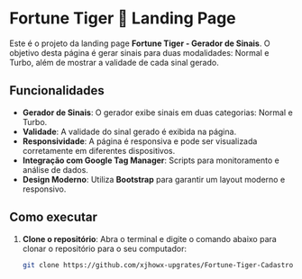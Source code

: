 # Fortune Tiger 🐅 Landing Page

Este é o projeto da landing page **Fortune Tiger - Gerador de Sinais**. O objetivo desta página é gerar sinais para duas modalidades: Normal e Turbo, além de mostrar a validade de cada sinal gerado.

## Funcionalidades

- **Gerador de Sinais**: O gerador exibe sinais em duas categorias: Normal e Turbo.
- **Validade**: A validade do sinal gerado é exibida na página.
- **Responsividade**: A página é responsiva e pode ser visualizada corretamente em diferentes dispositivos.
- **Integração com Google Tag Manager**: Scripts para monitoramento e análise de dados.
- **Design Moderno**: Utiliza **Bootstrap** para garantir um layout moderno e responsivo.

## Como executar

1. **Clone o repositório**:
   Abra o terminal e digite o comando abaixo para clonar o repositório para o seu computador:
   ```bash
   git clone https://github.com/xjhowx-upgrates/Fortune-Tiger-Cadastros.git
